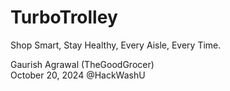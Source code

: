 # TurboTrolley
Shop Smart, Stay Healthy, Every Aisle, Every Time.

Gaurish Agrawal (TheGoodGrocer)<br/>
October 20, 2024 @HackWashU
